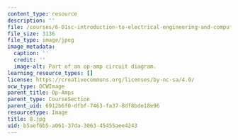```yaml
---
content_type: resource
description: ''
file: /courses/6-01sc-introduction-to-electrical-engineering-and-computer-science-i-spring-2011/b5aef6b5a06137da306345455aee4243_8.jpg
file_size: 3136
file_type: image/jpeg
image_metadata:
  caption: ''
  credit: ''
  image-alt: Part of an op-amp circuit diagram.
learning_resource_types: []
license: https://creativecommons.org/licenses/by-nc-sa/4.0/
ocw_type: OCWImage
parent_title: Op-Amps
parent_type: CourseSection
parent_uid: 6912b6f0-dfbf-7463-fa37-8df8bde18e96
resourcetype: Image
title: 8.jpg
uid: b5aef6b5-a061-37da-3063-45455aee4243
---
```

